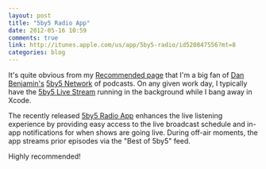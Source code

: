```yaml
---
layout: post
title: "5by5 Radio App"
date: 2012-05-16 10:59
comments: true
link: http://itunes.apple.com/us/app/5by5-radio/id520847556?mt=8
categories: blog
---
```


It's quite obvious from my [Recommended page][1] that I'm a big fan of [Dan Benjamin's][2] [5by5 Network][3] of podcasts. On any given work day, I typically have the [5by5 Live Stream][4] running in the background while I bang away in Xcode.  

The recently released [5by5 Radio App][5] enhances the live listening experience by providing easy access to the live broadcast schedule and in-app notifications for when shows are going live.  During off-air moments, the app streams prior episodes via the "Best of 5by5" feed.

Highly recommended!

[1]: /recommended
[2]: http://danbenjamin.com
[3]: http://5by5.tv
[4]: http://5by5.fm
[5]: http://itunes.apple.com/us/app/5by5-radio/id520847556?mt=8
